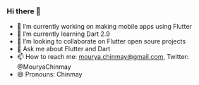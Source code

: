 ### Hi there 👋

- 🔭 I’m currently working on making mobile apps using Flutter
- 🌱 I’m currently learning Dart 2.9
- 👯 I’m looking to collaborate on Flutter open soure projects
- 💬 Ask me about Flutter and Dart
- 📫 How to reach me: mourya.chinmay@gmail.com, Twitter: @MouryaChinmay
- 😄 Pronouns: Chinmay
